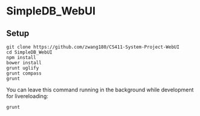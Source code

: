 # SimpleDB_WebUI

## Setup
```
git clone https://github.com/zwang180/CS411-System-Project-WebUI
cd SimpleDB_WebUI
npm install
bower install
grunt uglify
grunt compass
grunt
```

You can leave this command running in the background while development for livereloading:

```bash
grunt
```
